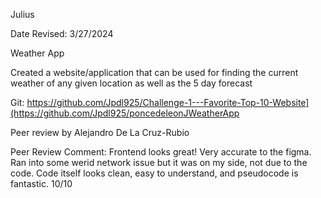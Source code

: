 Julius

Date Revised: 3/27/2024

Weather App

Created a website/application that can be used for finding the current weather of any given location as well as the 5 day forecast

Git: https://github.com/Jpdl925/Challenge-1---Favorite-Top-10-Website](https://github.com/Jpdl925/poncedeleonJWeatherApp

Peer review by Alejandro De La Cruz-Rubio

Peer Review Comment: Frontend looks great! Very accurate to the figma. Ran into some werid network issue but it was on my side, not due to the code. Code itself looks clean, easy to understand, and pseudocode is fantastic. 10/10
